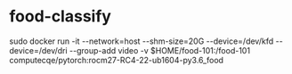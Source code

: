 # food-classify


sudo docker run -it --network=host --shm-size=20G --device=/dev/kfd --device=/dev/dri --group-add video -v $HOME/food-101:/food-101 computecqe/pytorch:rocm27-RC4-22-ub1604-py3.6_food
